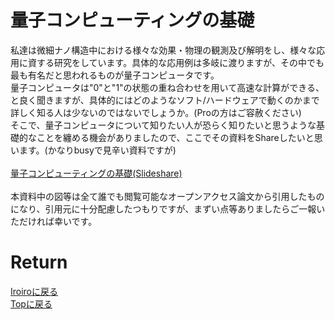 # 量子コンピューティングの基礎
私達は微細ナノ構造中における様々な効果・物理の観測及び解明をし、様々な応用に資する研究をしています。具体的な応用例は多岐に渡りますが、その中でも最も有名だと思われるものが量子コンピュータです。<br>
量子コンピュータは"0"と"1"の状態の重ね合わせを用いて高速な計算ができる、と良く聞きますが、具体的にはどのようなソフト/ハードウェアで動くのかまで詳しく知る人は少ないのではないでしょうか。(Proの方はご容赦ください)<br>
そこで、量子コンピュータについて知りたい人が恐らく知りたいと思うような基礎的なことを纏める機会がありましたので、ここでその資料をShareしたいと思います。(かなりbusyで見辛い資料ですが)<br><br>
[量子コンピューティングの基礎(Slideshare)](https://www.slideshare.net/secret/41illtzrYAG9cQ)
<br><br>
本資料中の図等は全て誰でも閲覧可能なオープンアクセス論文から引用したものになり、引用元に十分配慮したつもりですが、まずい点等ありましたらご一報いただければ幸いです。<br>


# Return
[Iroiroに戻る](./iroiro.md)<br>
[Topに戻る](https://motoyashinozaki.github.io/minidora/)